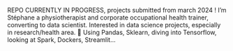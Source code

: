 REPO CURRENTLY IN PROGRESS, projects submitted from march 2024 !
I’m Stéphane a physiotherapist and corporate occupational health trainer, converting to data scientist.
 Interested in data science projects, especially in research/health area.
🌱 Using Pandas, Sklearn, diving into Tensorflow, looking at Spark, Dockers, Streamlit...

